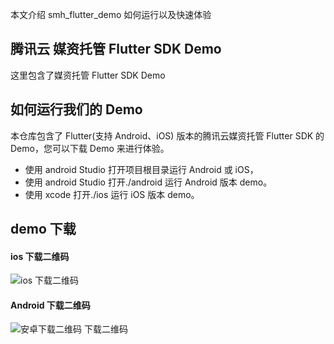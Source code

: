 本文介绍 smh_flutter_demo 如何运行以及快速体验

## 腾讯云 媒资托管 Flutter SDK Demo

这里包含了媒资托管 Flutter SDK Demo

## 如何运行我们的 Demo
本仓库包含了 Flutter(支持 Android、iOS) 版本的腾讯云媒资托管 Flutter SDK 的 Demo，您可以下载 Demo 来进行体验。
* 使用 android Studio 打开项目根目录运行 Android 或 iOS，
* 使用 android Studio 打开./android 运行 Android 版本 demo。
* 使用 xcode 打开./ios 运行 iOS 版本 demo。

## demo 下载
#### ios 下载二维码
![ios 下载二维码](https://smh-sdk-doc-1253960454.cos.ap-guangzhou.myqcloud.com/flutter_api_doc/ios.png)

#### Android 下载二维码
![安卓下载二维码 下载二维码](https://smh-sdk-doc-1253960454.cos.ap-guangzhou.myqcloud.com/flutter_api_doc/android.png)
